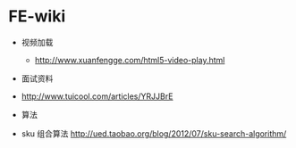 # FE-wiki

* 视频加载
  * http://www.xuanfengge.com/html5-video-play.html

* 面试资料
 * http://www.tuicool.com/articles/YRJJBrE

* 算法
 * sku 组合算法 http://ued.taobao.org/blog/2012/07/sku-search-algorithm/
